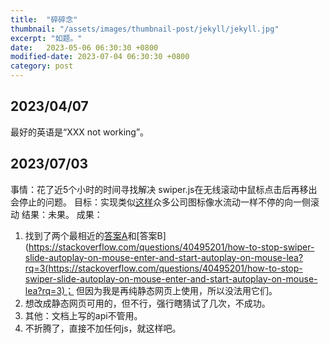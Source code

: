 ```yaml
---
title:  "碎碎念"
thumbnail: "/assets/images/thumbnail-post/jekyll/jekyll.jpg"
excerpt: "如题。"
date:   2023-05-06 06:30:30 +0800
modified-date: 2023-07-04 06:30:30 +0800
category: post
---
```


## 2023/04/07

最好的英语是“XXX not working”。

## 2023/07/03

事情：花了近5个小时的时间寻找解决 swiper.js在无线滚动中鼠标点击后再移出会停止的问题。
目标：实现类似[这样](https://swiper-flow-ninja.webflow.io/infinite-loop-swiper)众多公司图标像水流动一样不停的向一侧滚动
结果：未果。
成果：
1. 找到了两个最相近的[答案A](https://stackoverflow.com/questions/70898653/how-to-pause-autoplay-in-react-swiper-on-hover)和[答案B](https://stackoverflow.com/questions/40495201/how-to-stop-swiper-slide-autoplay-on-mouse-enter-and-start-autoplay-on-mouse-lea?rq=3(https://stackoverflow.com/questions/40495201/how-to-stop-swiper-slide-autoplay-on-mouse-enter-and-start-autoplay-on-mouse-lea?rq=3)；
但因为我是再纯静态网页上使用，所以没法用它们。
2. 想改成静态网页可用的，但不行，强行瞎猜试了几次，不成功。
3. 其他：文档上写的api不管用。
4. 不折腾了，直接不加任何js，就这样吧。

